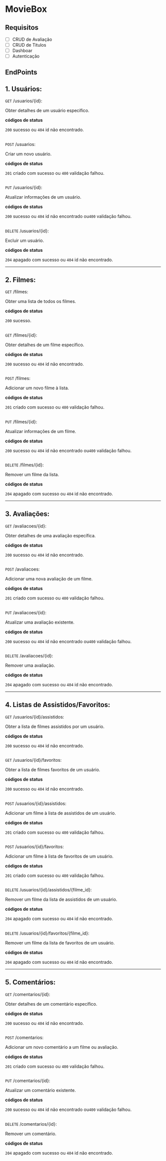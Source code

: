 # MovieBox

## Requisitos

- [ ] CRUD de Avaliação 
- [ ] CRUD de Titulos
- [ ] Dashboar
- [ ] Autenticação

## EndPoints

## 1. Usuários:
`GET` /usuarios/{id}: 

Obter detalhes de um usuário específico.

**códigos de status**
   
`200` sucesso ou `404` id não encontrado.

## 

`POST` /usuarios: 

Criar um novo usuário.

**códigos de status**
     
`201` criado com sucesso ou `400` validação falhou.

##

`PUT` /usuarios/{id}: 

Atualizar informações de um usuário.

**códigos de status**
     
`200` sucesso ou `404` id não encontrado ou`400` validação falhou.

##

`DELETE` /usuarios/{id}: 

Excluir um usuário.

**códigos de status**
     
`204` apagado com sucesso ou `404` id não encontrado.

---


## 2. Filmes:
`GET` /filmes:

Obter uma lista de todos os filmes.
   
**códigos de status**
   
`200` sucesso.

##
     
`GET` /filmes/{id}: 

Obter detalhes de um filme específico.
   
**códigos de status**
   
`200` sucesso ou `404` id não encontrado.

##
   
`POST` /filmes:

Adicionar um novo filme à lista.
     
**códigos de status**
     
`201` criado com sucesso ou `400` validação falhou.

##
     
`PUT` /filmes/{id}: 

Atualizar informações de um filme.
     
**códigos de status**
     
`200` sucesso ou `404` id não encontrado ou`400` validação falhou.

##
     
`DELETE` /filmes/{id}:

Remover um filme da lista.
     
**códigos de status**
     
`204` apagado com sucesso ou `404` id não encontrado.

---

## 3. Avaliações:
`GET` /avaliacoes/{id}: 

Obter detalhes de uma avaliação específica.

**códigos de status**
   
`200` sucesso ou `404` id não encontrado.

##

`POST` /avaliacoes: 

Adicionar uma nova avaliação de um filme.

**códigos de status**
     
`201` criado com sucesso ou `400` validação falhou.

##

`PUT` /avaliacoes/{id}: 

Atualizar uma avaliação existente.

**códigos de status**
     
`200` sucesso ou `404` id não encontrado ou`400` validação falhou.

##

`DELETE` /avaliacoes/{id}: 

Remover uma avaliação.

**códigos de status**
     
`204` apagado com sucesso ou `404` id não encontrado.

---

## 4. Listas de Assistidos/Favoritos:
`GET` /usuarios/{id}/assistidos: 

Obter a lista de filmes assistidos por um usuário.

**códigos de status**
   
`200` sucesso ou `404` id não encontrado.

##

`GET` /usuarios/{id}/favoritos: 

Obter a lista de filmes favoritos de um usuário.

**códigos de status**
   
`200` sucesso ou `404` id não encontrado.

##

`POST` /usuarios/{id}/assistidos: 

Adicionar um filme à lista de assistidos de um usuário.

**códigos de status**
     
`201` criado com sucesso ou `400` validação falhou.

##

`POST` /usuarios/{id}/favoritos: 

Adicionar um filme à lista de favoritos de um usuário.

**códigos de status**
     
`201` criado com sucesso ou `400` validação falhou.

##

`DELETE` /usuarios/{id}/assistidos/{filme_id}: 

Remover um filme da lista de assistidos de um usuário.

**códigos de status**
     
`204` apagado com sucesso ou `404` id não encontrado.

##

`DELETE` /usuarios/{id}/favoritos/{filme_id}: 

Remover um filme da lista de favoritos de um usuário.

**códigos de status**
     
`204` apagado com sucesso ou `404` id não encontrado.

---

## 5. Comentários:
`GET` /comentarios/{id}: 

Obter detalhes de um comentário específico.

**códigos de status**
   
`200` sucesso ou `404` id não encontrado.

##

`POST` /comentarios: 

Adicionar um novo comentário a um filme ou avaliação.

**códigos de status**
     
`201` criado com sucesso ou `400` validação falhou.

##

`PUT` /comentarios/{id}: 

Atualizar um comentário existente.

**códigos de status**
     
`200` sucesso ou `404` id não encontrado ou`400` validação falhou.

## 

`DELETE` /comentarios/{id}: 

Remover um comentário.

**códigos de status**
     
`204` apagado com sucesso ou `404` id não encontrado.

